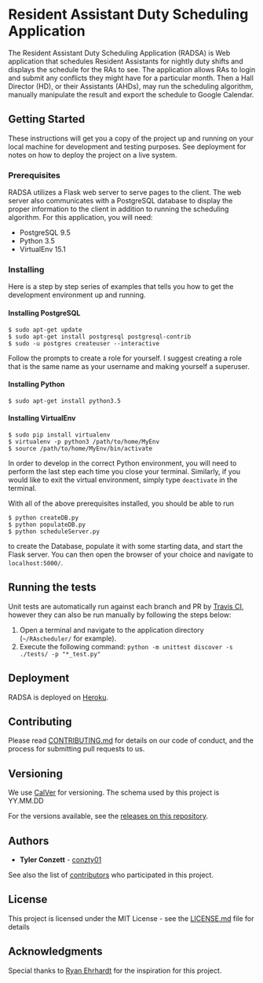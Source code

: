 # Resident Assistant Duty Scheduling Application
The Resident Assistant Duty Scheduling Application (RADSA) 
is Web application that schedules Resident Assistants for 
nightly duty shifts and displays the schedule for the RAs 
to see. The application allows RAs to login and submit any 
conflicts they might have for a particular month. Then a 
Hall Director (HD), or their Assistants (AHDs), may run 
the scheduling algorithm, manually manipulate the result
and export the schedule to Google Calendar.


## Getting Started

These instructions will get you a copy of the project up 
and running on your local machine for development and 
testing purposes. See deployment for notes on how to 
deploy the project on a live system.


### Prerequisites

RADSA utilizes a Flask web server to serve pages to 
the client. The web server also communicates with a 
PostgreSQL database to display the proper information 
to the client in addition to running the scheduling 
algorithm. For this application, you will need:

* PostgreSQL 9.5
* Python 3.5
* VirtualEnv 15.1


### Installing

Here is a step by step series of examples that tells 
you how to get the development environment up and running.

#### Installing PostgreSQL

```
$ sudo apt-get update
$ sudo apt-get install postgresql postgresql-contrib
$ sudo -u postgres createuser --interactive
```
Follow the prompts to create a role for yourself. I 
suggest creating a role that is the same name as your 
username and making yourself a superuser.

#### Installing Python

```
$ sudo apt-get install python3.5
```

#### Installing VirtualEnv

```
$ sudo pip install virtualenv
$ virtualenv -p python3 /path/to/home/MyEnv
$ source /path/to/home/MyEnv/bin/activate
```
In order to develop in the correct Python environment, 
you will need to perform the last step each time you close 
your terminal. Similarly, if you would like to exit the 
virtual environment, simply type `deactivate` in the terminal.

With all of the above prerequisites installed, you should 
be able to run
```
$ python createDB.py
$ python populateDB.py
$ python scheduleServer.py
```
to create the Database, populate it with some starting data,
and start the Flask server. You can then open the browser 
of your choice and navigate to `localhost:5000/`.


## Running the tests

Unit tests are automatically run against each branch and
PR by [Travis CI](https://travis-ci.com/), however they can
also be run manually by following the steps below:

1. Open a terminal and navigate to the application directory
    (`~/RAscheduler/` for example).
2. Execute the following command: 
    `python -m unittest discover -s ./tests/ -p "*_test.py"`


## Deployment

RADSA is deployed on [Heroku](https://www.heroku.com/).


## Contributing

Please read [CONTRIBUTING.md](https://gist.github.com/PurpleBooth/b24679402957c63ec426) 
for details on our code of conduct, and the process for 
submitting pull requests to us.


## Versioning

We use [CalVer](https://calver.org/) for versioning. The schema used
by this project is YY.MM.DD

For the versions available, see the 
[releases on this repository](https://github.com/conzty01/RA_Scheduler/releases). 


## Authors

* **Tyler Conzett** - [conzty01](https://github.com/conzty01)

See also the list of [contributors](https://github.com/conzty01/RA_Scheduler/contributors) 
who participated in this project.


## License

This project is licensed under the MIT License - see 
the [LICENSE.md](LICENSE.md) file for details


## Acknowledgments

Special thanks to [Ryan Ehrhardt](https://github.com/Hoxios)
for the inspiration for this project.
